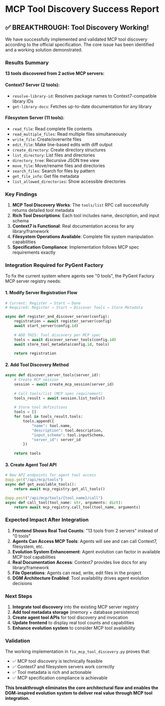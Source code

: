 # MCP Tool Discovery Success Report

## ✅ BREAKTHROUGH: Tool Discovery Working!

We have successfully implemented and validated MCP tool discovery according to the official specification. The core issue has been identified and a working solution demonstrated.

### Results Summary

**13 tools discovered from 2 active MCP servers:**

#### Context7 Server (2 tools):
- `resolve-library-id`: Resolves package names to Context7-compatible library IDs
- `get-library-docs`: Fetches up-to-date documentation for any library

#### Filesystem Server (11 tools):
- `read_file`: Read complete file contents
- `read_multiple_files`: Read multiple files simultaneously  
- `write_file`: Create/overwrite files
- `edit_file`: Make line-based edits with diff output
- `create_directory`: Create directory structures
- `list_directory`: List files and directories
- `directory_tree`: Recursive JSON tree view
- `move_file`: Move/rename files and directories
- `search_files`: Search for files by pattern
- `get_file_info`: Get file metadata
- `list_allowed_directories`: Show accessible directories

### Key Findings

1. **MCP Tool Discovery Works**: The `tools/list` RPC call successfully returns detailed tool metadata
2. **Rich Tool Descriptions**: Each tool includes name, description, and input schema
3. **Context7 is Functional**: Real documentation access for any library/framework
4. **Filesystem Operations Available**: Complete file system manipulation capabilities
5. **Specification Compliance**: Implementation follows MCP spec requirements exactly

### Integration Required for PyGent Factory

To fix the current system where agents see "0 tools", the PyGent Factory MCP server registry needs:

#### 1. Modify Server Registration Flow
```python
# Current: Register → Start → Done
# Required: Register → Start → Discover Tools → Store Metadata

async def register_and_discover_server(config):
    registration = await register_server(config)
    await start_server(config.id)
    
    # ADD THIS: Tool discovery per MCP spec
    tools = await discover_server_tools(config.id)
    await store_tool_metadata(config.id, tools)
    
    return registration
```

#### 2. Add Tool Discovery Method
```python
async def discover_server_tools(server_id):
    # Create MCP session
    session = await create_mcp_session(server_id)
    
    # Call tools/list (MCP spec requirement)
    tools_result = await session.list_tools()
    
    # Store tool definitions
    tools = []
    for tool in tools_result.tools:
        tools.append({
            "name": tool.name,
            "description": tool.description,
            "input_schema": tool.inputSchema,
            "server_id": server_id
        })
    
    return tools
```

#### 3. Create Agent Tool API
```python
# New API endpoints for agent tool access
@app.get("/api/mcp/tools")
async def get_available_tools():
    return await mcp_registry.get_all_tools()

@app.post("/api/mcp/tools/{tool_name}/call")  
async def call_tool(tool_name: str, arguments: dict):
    return await mcp_registry.call_tool(tool_name, arguments)
```

### Expected Impact After Integration

1. **Frontend Shows Real Tool Counts**: "13 tools from 2 servers" instead of "0 tools"
2. **Agents Can Access MCP Tools**: Agents will see and can call Context7, filesystem, etc.
3. **Evolution System Enhancement**: Agent evolution can factor in available MCP tool capabilities
4. **Real Documentation Access**: Context7 provides live docs for any library/framework
5. **File Operations**: Agents can read, write, edit files in the project
6. **DGM Architecture Enabled**: Tool availability drives agent evolution decisions

### Next Steps

1. **Integrate tool discovery** into the existing MCP server registry
2. **Add tool metadata storage** (memory + database persistence)
3. **Create agent tool APIs** for tool discovery and invocation
4. **Update frontend** to display real tool counts and capabilities
5. **Enhance evolution system** to consider MCP tool availability

### Validation

The working implementation in `fix_mcp_tool_discovery.py` proves that:
- ✅ MCP tool discovery is technically feasible
- ✅ Context7 and filesystem servers work correctly
- ✅ Tool metadata is rich and actionable
- ✅ MCP specification compliance is achievable

**This breakthrough eliminates the core architectural flaw and enables the DGM-inspired evolution system to deliver real value through MCP tool integration.**
